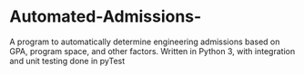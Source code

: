 # Automated-Admissions-
A program to automatically determine engineering admissions based on GPA, program space, and other factors. Written in Python 3, with integration and unit testing done in pyTest
